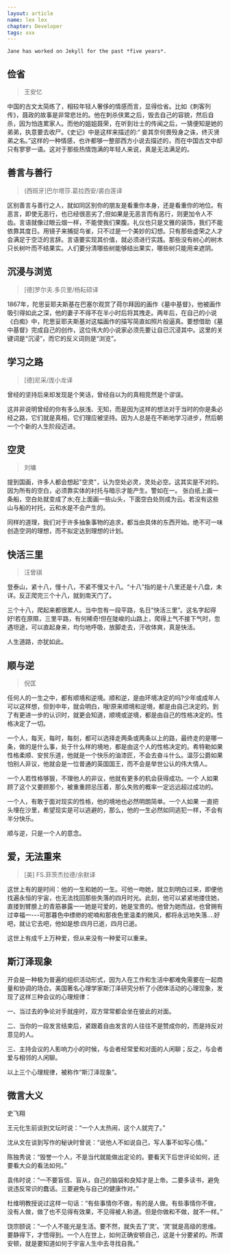 ```yaml
---
layout: article
name: lex lex
chapter: Developer
tags: xxx
---
```


	Jane has worked on Jekyll for the past *five years*.

## 俭省

> 王安忆

中国的古文太简练了，相较年轻人奢侈的情感而言，显得俭省。比如《刺客列传》，聂政的故事是非常悲壮的。他在刺杀侠累之后，毁去自己的容貌，然后自杀，因为怕连累家人。而他的姐姐聂荣，在听到壮士的传闻之后，一猜便知是她的弟弟，执意要去收尸。《史记》中是这样来描述的:“ 妾其奈何畏殁身之诛，终灭贤弟之名。”这样的一种情感，也许都够一整部西方小说去描述的，而在中国古文中却只有寥寥一语。这对于那些热情饱满的年轻人来说，真是无法满足的。

## 善言与善行

> (西班牙]巴尔塔莎.葛拉西安/裘白莲译

区别善言与善行之人，就如同区别你的朋友是看重你本身，还是看重你的地位。有恶言，即使无恶行，也已经很恶劣了;但如果是无恶言而有恶行，则更加令人不齿。言语就像过眼云烟一样，不能使我们果腹。礼仪也只是文雅的装饰，我们不能依靠其度日。用镜子来捕捉鸟雀，只不过是一个美妙的幻想。只有那些虚荣之人才会满足于空泛的言辞。言语要实现其价值，就必须进行实践。那些没有树心的树木只长树叶而不结果实。人们要分清哪些树能够结出果实，哪些树只能用来遮阴。

## 沉浸与浏览

> [德]罗尔夫.多贝里/杨耘硕译

1867年，陀思妥耶夫斯基在巴塞尔观赏了荷尔拜因的画作《墓中基督》，他被画作吸引得如此之深，他的妻子不得不在半小时后将其拽走。两年后，在自己的小说《白痴》中，陀思妥耶夫斯基对这幅画作的描写简直如照片般逼真。要想借助《墓中基督》完成自己的创作，这位伟大的小说家必须先要让自已沉浸其中。这里的关键词是“沉浸”，而它的反义词则是“浏览”。


## 学习之路

> [德]尼采/庞小龙译

曾经的坚持后来却发现是个笑话，曾经自以为的真相竞然是个谬误。

这并非说明曾经的你有多么肤浅、无知，而是因为这样的想法对于当时的你是条必经之路，它们就是真相，它们理应被坚持。因为人总是在不断地学习进步，然后朝一个个新的人生阶段迈进。

## 空灵

> 刘墉

提到国画，许多人都会想起"空灵"，认为空处必灵，灵处必空。这其实是不对的。因为所有的空白，必须靠实体的衬托与暗示才能产生。警如在一。 张白纸上画一条船，空白处就变成了水;在上面画一些山头，下面空白处则成为云。若没有这些山与船的衬托，云和水是不会产生的。

同样的道理，我们对于许多抽象事物的追求，都当由具体的东西开始。绝不可一味创造空洞的理想，而不拟定达到理想的计划。

## 快活三里

> 汪曾祺

登泰山，紧十八，慢十八，不紧不慢又十八。“十八”指的是十八里还是十八盘，未详。反正爬完三个十八，就到南天门了。

三个十八，爬起来都很累人。当中忽有一段平路，名日“快活三里”。这名字起得好!若在原隰，三里平路，有何稀奇!但在陡峻的山路上，爬得上气不接下气时，忽遇坦途，可以直起身来，均匀地呼吸，放脚走去，汗收体爽，真是快活。

人生道路，亦犹如此。

## 顺与逆

> 倪匡

任何人的一生之中，都有顺境和逆境。顺和逆，是由环境决定的吗?少年或成年人可以这样想，但到中年，就会明白，哦!原来顺境和逆境，都是由自己决定的。到了有更进一步的认识时，就更会知道，顺境或逆境，都是由自己的性格决定的。性格决定了一切。

一个人，每天，每时，每刻，都可以选择走两条或两条以上的路，最终走的是哪一条，做的是什么事，处于什么样的境地，都是由这个人的性格决定的。希特勒如果性格柔顺、安贫乐道，他就是一个快乐的油漆匠，不会去奋斗什么。温莎公爵如果怕别人非议，他就会是一位普通的英国国王，而不会是举世公认的伟大情人。

一个人若性格够狠，不理他人的非议，他就有更多的机会获得成功。一个
人如果顾了这个又要顾那个，被重重顾忌压着，那么失败的概率一定远远超过成功的。

一个人，有敢于面对现实的性格，他的境地也必然明朗简单。一个人如果
一直把头埋在沙里，希望现实是可以逃避的，那么，他的一生必然如同逃犯一样，不会有半分快乐。

顺与逆，只是一个人的意念。

## 爱，无法重来

> [美] FS.菲茨杰拉德/余默译

这世上有的是时间：他的一生和她的一生。可他一吻她，就立刻明白过来，即便他找遍永恒的宇宙，也无法找回那些失落的四月时光。此刻，他可以紧紧地搂住她，直搂到臂膀上的青筋暴露一一她是可爱的，她是宝贵的。他曾为她而战，也曾拥有过幸福一---可那暮色中缥缈的呢喃和那夜色里温柔的微风，都将永远地失落....好吧，就让它去吧，他如是想:四月已逝，四月已逝。

这世上有成千上万种爱，但从来没有一种爱可以重来。

## 斯汀泽现象

开会是一种极为普遍的组织活动形式，因为人在工作和生活中都难免需要在一起商量和协调的场合。美国著名心理学家斯汀泽研究分析了小团体活动的心理现象，发现了这样三种会议的心理规律：

一、当过去的争论对手就座时，双方常常都会坐在彼此的对面。

二、当你的一段发言结束后，紧跟着自由发言的人往往不是赞成你的，而是持反对意见的人。

三、主持会议的人影响力小的时候，与会者经常爱和对面的人闲聊；反之，与会者爱与相邻的人闲聊。

以上三个心理规律，被称作“斯汀泽现象”。

## 微言大义

史飞翔

王元化生前谈到文坛时说：“一个人太热闹，这个人就完了。”

沈从文在谈到写作的秘诀时曾说：“说他人不如说自己，写人事不如写心情。”

陈独秀说：“毁誉一个人，不是当代就能做出定论的。要看天下后世评论如何，还要看大众的看法如何。”

袁伟时说：“一不要盲信、盲从，自己的脑袋和良知才是上帝。二要多读书，避免说违反常识的蠢话。三要避免与自己的健康作对。”

杜维明教授说过这样一句话：“有些事情你不做，有的是人做。有些事情你不做，没有人做，做了也不见得有效果，不见得被人称道。但是你做和不做，就不一样。”

饶宗颐说：“一个人不能光是生活。要不然，就失去了‘灵’。‘灵’就是高级的思维。要静得下，才悟得到。一个人在世上，如何正确安顿自己，这是十分要紧的。所谓安顿，就是要知道如何于宇宙人生中去寻找自我。”

